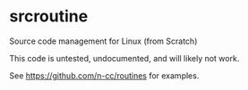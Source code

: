# srcroutine
Source code management for Linux (from Scratch)

This code is untested, undocumented, and will likely not work.

See https://github.com/n-cc/routines for examples.
